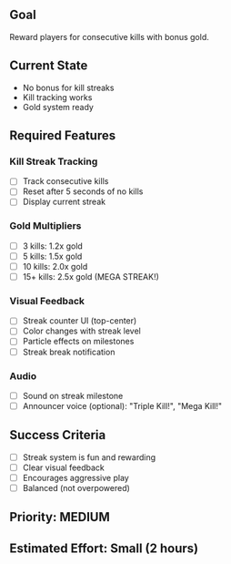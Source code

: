##  Goal
Reward players for consecutive kills with bonus gold.

##  Current State
-  No bonus for kill streaks
-  Kill tracking works
-  Gold system ready

##  Required Features

### Kill Streak Tracking
- [ ] Track consecutive kills
- [ ] Reset after 5 seconds of no kills
- [ ] Display current streak

### Gold Multipliers
- [ ] 3 kills: 1.2x gold
- [ ] 5 kills: 1.5x gold
- [ ] 10 kills: 2.0x gold
- [ ] 15+ kills: 2.5x gold (MEGA STREAK!)

### Visual Feedback
- [ ] Streak counter UI (top-center)
- [ ] Color changes with streak level
- [ ] Particle effects on milestones
- [ ] Streak break notification

### Audio
- [ ] Sound on streak milestone
- [ ] Announcer voice (optional): \"Triple Kill!\", \"Mega Kill!\"

##  Success Criteria
- [ ] Streak system is fun and rewarding
- [ ] Clear visual feedback
- [ ] Encourages aggressive play
- [ ] Balanced (not overpowered)

##  Priority: MEDIUM

##  Estimated Effort: Small (2 hours)
